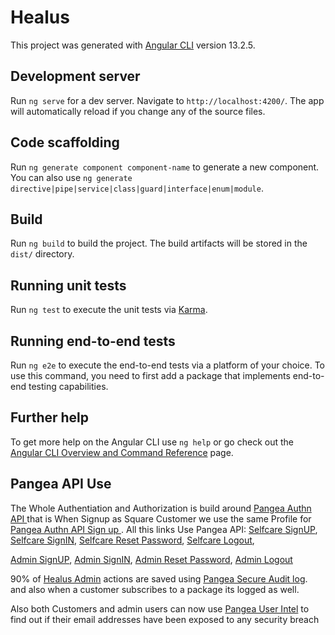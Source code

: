 # Healus

This project was generated with [Angular CLI](https://github.com/angular/angular-cli) version 13.2.5.

## Development server

Run `ng serve` for a dev server. Navigate to `http://localhost:4200/`. The app will automatically reload if you change any of the source files.

## Code scaffolding

Run `ng generate component component-name` to generate a new component. You can also use `ng generate directive|pipe|service|class|guard|interface|enum|module`.

## Build

Run `ng build` to build the project. The build artifacts will be stored in the `dist/` directory.

## Running unit tests

Run `ng test` to execute the unit tests via [Karma](https://karma-runner.github.io).

## Running end-to-end tests

Run `ng e2e` to execute the end-to-end tests via a platform of your choice. To use this command, you need to first add a package that implements end-to-end testing capabilities.

## Further help

To get more help on the Angular CLI use `ng help` or go check out the [Angular CLI Overview and Command Reference](https://angular.io/cli) page.

## Pangea API Use
The Whole Authentiation and Authorization is build around [Pangea Authn API ](https://pangea.cloud/docs/api/authn) that is When Signup as Square Customer we use the same Profile for [Pangea Authn API Sign up ](https://pangea.cloud/docs/api/authn).
All this links Use Pangea API:
[Selfcare SignUP](https://healus-assurance.web.app/#/selfcare/auth/signup),
[Selfcare SignIN](https://healus-assurance.web.app/#/selfcare/auth/signin),
[Selfcare Reset Password](https://healus-assurance.web.app/#/selfcare/auth/reset-password),
[Selfcare Logout](https://healus-assurance.web.app/#/selfcare),

[Admin SignUP](https://healus-assurance.web.app/#/admin/auth/signup),
[Admin SignIN](https://healus-assurance.web.app/#/admin/auth/signin),
[Admin Reset Password](https://healus-assurance.web.app/#/admin/auth/reset-password),
[Admin Logout](https://healus-assurance.web.app/#/admin)

90% of [Healus Admin](https://healus-assurance.web.app/#/admin) actions are saved using [Pangea Secure Audit log](https://pangea.cloud/docs/api/audit).
and also when a customer subscribes to a package its logged as well.

Also both Customers and admin users can now use [Pangea User Intel](https://pangea.cloud/docs/api/user-intel) to find out if their email addresses have been exposed to any security breach
